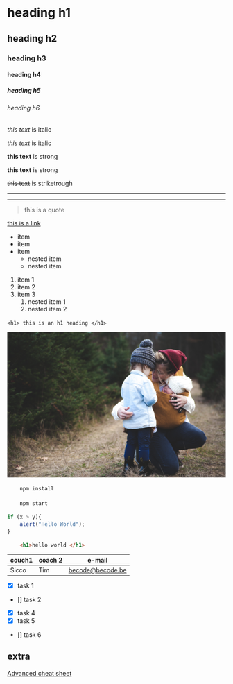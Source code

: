 

<!-- headings -->
# heading h1
## heading h2
### heading h3
#### heading h4
##### heading h5
###### heading h6

<!-- italics -->

*this text* is italic

_this text_ is italic

<!-- strong -->

**this text** is strong

__this text__ is strong

<!-- striketrough -->

~~this text~~ is striketrough

<!-- horizontal rule -->

---
---

<!-- blockquote -->

>this is a quote

<!-- links -->

[this is a link](https://www.google.com "this is the title of the link")

<!-- UL -->

* item
* item
* item
    * nested item
    * nested item

<!-- ol -->

1. item 1
1. item 2
1. item 3
    1. nested item 1
    1. nested item 2

<!-- inline code block -->

`<h1> this is an h1 heading </h1>`

<!-- Images -->

![Markdown logo](pexels-josh-willink-701014.jpg "a cute mommy's day picture")

<!-- github markdown -->

```bash
    npm install

    npm start
```

```javascript
if (x > y){
    alert("Hello World");
}
```

```html
    <h1>hello world </h1>
```

<!-- tables -->

|couch1    |coach 2 | e-mail |
|---------|---------|--------|
|Sicco    | Tim     |becode@becode.be

<!-- task list -->

* [x] task 1
* [] task 2
* [x] task 4
* [x] task 5
* [] task 6


## extra

[Advanced cheat sheet](https://docs.github.com/en/get-started/writing-on-github/getting-started-with-writing-and-formatting-on-github/basic-writing-and-formatting-syntax "visit advand md sheat cheet")

